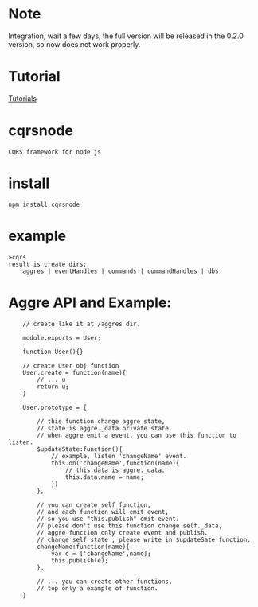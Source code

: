 Note
========
Integration, wait a few days, the full version will be released in the 0.2.0 version, so now does not work properly.

Tutorial
========
[Tutorials](https://github.com/brighthas/cqrsnode/wiki)

cqrsnode
=========
    CQRS framework for node.js


install
=========
    npm install cqrsnode

example
=========
    >cqrs
    result is create dirs:
        aggres | eventHandles | commands | commandHandles | dbs

    
Aggre API and Example:
=======================

		// create like it at /aggres dir.

		module.exports = User;

		function User(){}

		// create User obj function
		User.create = function(name){
			// ... u
			return u;
		}

		User.prototype = {

			// this function change aggre state,
			// state is aggre._data private state.
			// when aggre emit a event, you can use this function to listen.
			$updateState:function(){
				// example, listen 'changeName' event.
				this.on('changeName',function(name){
					// this.data is aggre._data.
					this.data.name = name;
				})
			},

			// you can create self function,
			// and each function will emit event,
			// so you use "this.publish" emit event.
			// please don't use this function change self._data, 
			// aggre function only create event and publish.
			// change self state , please write in $updateSate function.
			changeName:function(name){
				var e = ['changeName',name];
				this.publish(e);
			},

			// ... you can create other functions,
			// top only a example of function.
		}


